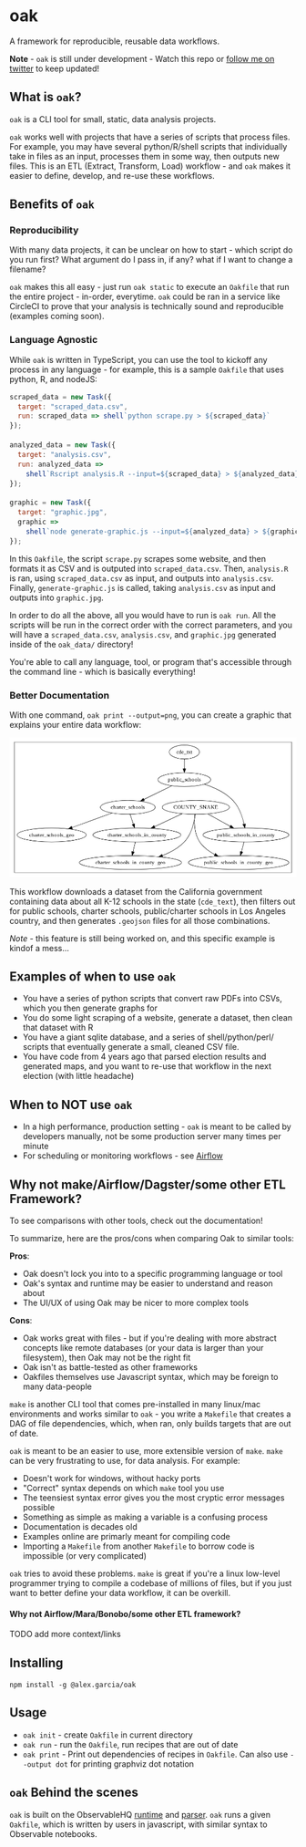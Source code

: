 # oak

A framework for reproducible, reusable data workflows.


**Note** - `oak` is still under development - Watch this repo or [follow me on twitter](https://twitter.com/agarcia_me) to keep updated!


## What is `oak`?

`oak` is a CLI tool for small, static, data analysis projects.

`oak` works well with projects that have a series of scripts that process files. For example, you may have several python/R/shell scripts that individually take in files as an input, processes them in some way, then outputs new files. This is an ETL (Extract, Transform, Load) workflow - and `oak` makes it easier to define, develop, and re-use these workflows.

## Benefits of `oak`

### Reproducibility

With many data projects, it can be unclear on how to start - which script do you run first? What argument do I pass in, if any? what if I want to change a filename?

`oak` makes this all easy - just run `oak static` to execute an `Oakfile` that run the entire project - in-order, everytime. `oak` could be ran in a service like CircleCI to prove that your analysis is technically sound and reproducible (examples coming soon).

### Language Agnostic

While `oak` is written in TypeScript, you can use the tool to kickoff any process in any language - for example, this is a sample `Oakfile` that uses python, R, and nodeJS:

```javascript
scraped_data = new Task({
  target: "scraped_data.csv",
  run: scraped_data => shell`python scrape.py > ${scraped_data}`
});

analyzed_data = new Task({
  target: "analysis.csv",
  run: analyzed_data =>
    shell`Rscript analysis.R --input=${scraped_data} > ${analyzed_data}`
});

graphic = new Task({
  target: "graphic.jpg",
  graphic => 
    shell`node generate-graphic.js --input=${analyzed_data} > ${graphic}`
});
```

In this `Oakfile`, the script `scrape.py` scrapes some website, and then formats it as CSV and is outputed into `scraped_data.csv`. Then, `analysis.R` is ran, using `scraped_data.csv` as input, and outputs into `analysis.csv`. Finally, `generate-graphic.js` is called, taking `analysis.csv` as input and outputs into `graphic.jpg`.

In order to do all the above, all you would have to run is `oak run`. All the scripts will be run in the correct order with the correct parameters, and you will have a `scraped_data.csv`, `analysis.csv`, and `graphic.jpg` generated inside of the `oak_data/` directory! 

You're able to call any language, tool, or program that's accessible through the command line - which is basically everything!

### Better Documentation

With one command, `oak print --output=png`, you can create a graphic that explains your entire data workflow:

![](./assets/example.png)

This workflow downloads a dataset from the California government containing data about all K-12 schools in the state (`cde_text`), then filters out for public schools, charter schools, public/charter schools in Los Angeles country, and then generates `.geojson` files for all those combinations.

_Note_ - this feature is still being worked on, and this specific example is kindof a mess...

## Examples of when to use `oak`

- You have a series of python scripts that convert raw PDFs into CSVs, which you then generate graphs for
- You do some light scraping of a website, generate a dataset, then clean that dataset with R
- You have a giant sqlite database, and a series of shell/python/perl/ scripts that eventually generate a small, cleaned CSV file.
- You have code from 4 years ago that parsed election results and generated maps, and you want to re-use that workflow in the next election (with little headache)

## When to NOT use `oak`

- In a high performance, production setting - `oak` is meant to be called by developers manually, not be some production server many times per minute
- For scheduling or monitoring workflows - see [Airflow](https://airflow.apache.org/index.html)

## Why not make/Airflow/Dagster/some other ETL Framework?

To see comparisons with other tools, check out the documentation!

To summarize, here are the pros/cons when comparing Oak to similar tools:

**Pros**:
- Oak doesn't lock you into to a specific programming language or tool
- Oak's syntax and runtime may be easier to understand and reason about 
- The UI/UX of using Oak may be nicer to more complex tools

**Cons**:
- Oak works great with files - but if you're dealing with more abstract concepts like remote databases (or your data is larger than your filesystem), then Oak may not be the right fit
- Oak isn't as battle-tested as other frameworks
- Oakfiles themselves use Javascript syntax, which may be foreign to many data-people

`make` is another CLI tool that comes pre-installed in many linux/mac environments and works similar to `oak` - you write a `Makefile` that creates a DAG of file dependencies, which, when ran, only builds targets that are out of date.

`oak` is meant to be an easier to use, more extensible version of `make`. `make` can be very frustrating to use, for data analysis. For example:

- Doesn't work for windows, without hacky ports
- "Correct" syntax depends on which `make` tool you use
- The teensiest syntax error gives you the most cryptic error messages possible
- Something as simple as making a variable is a confusing process
- Documentation is decades old
- Examples online are primarly meant for compiling code
- Importing a `Makefile` from another `Makefile` to borrow code is impossible (or very complicated)

`oak` tries to avoid these problems. `make` is great if you're a linux low-level programmer trying to compile a codebase of millions of files, but if you just want to better define your data workflow, it can be overkill.

#### Why not Airflow/Mara/Bonobo/some other ETL framework?

TODO add more context/links

## Installing

```
npm install -g @alex.garcia/oak
```

## Usage

- `oak init` - create `Oakfile` in current directory
- `oak run` - run the `Oakfile`, run recipes that are out of date
- `oak print` - Print out dependencies of recipes in `Oakfile`. Can also use `--output dot` for printing graphviz dot notation

## `oak` Behind the scenes

`oak` is built on the ObservableHQ [runtime](https://github.com/observablehq/runtime) and [parser](https://github.com/observablehq/runtime). `oak` runs a given `Oakfile`, which is written by users in javascript, with similar syntax to Observable notebooks.
